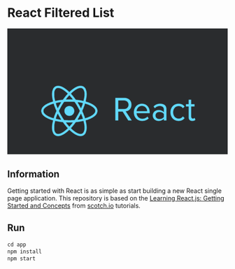 # React Filtered List

<img src="assets/cover.png"/>

## Information

Getting started with React is as simple as start building a new React single page application. This repository is based on the [Learning React.js: Getting Started and Concepts](https://scotch.io/tutorials/learning-react-getting-started-and-concepts) from [scotch.io](https://scotch.io/) tutorials.

## Run

```
cd app
npm install
npm start
```
